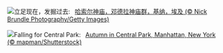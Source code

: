 ![](https://www.bing.com/th?id=OHR.DenderaTemple_ZH-CN3097745887_UHD.jpg&w=1000)立足现在，发掘过去:&nbsp;&ensp;[哈索尔神庙，邓德拉神庙群，基纳，埃及 (© Nick Brundle Photography/Getty Images)](https://www.bing.com/th?id=OHR.DenderaTemple_ZH-CN3097745887_UHD.jpg)
<br><br/>
![](https://www.bing.com/th?id=OHR.CentralParkAutumn_EN-US2354288950_UHD.jpg&w=1000)Falling for Central Park:&nbsp;&ensp;[Autumn in Central Park, Manhattan, New York (© mapman/Shutterstock)](https://www.bing.com/th?id=OHR.CentralParkAutumn_EN-US2354288950_UHD.jpg)
<br><br/>
